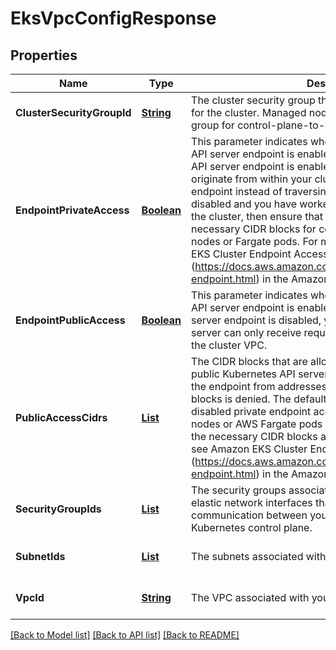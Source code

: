# EksVpcConfigResponse
## Properties

Name | Type | Description | Notes
------------ | ------------- | ------------- | -------------
**ClusterSecurityGroupId** | [**String**](string.md) | The cluster security group that was created by Amazon EKS for the cluster. Managed node groups use this security group for control-plane-to-data-plane communication. | [optional] [default to null]
**EndpointPrivateAccess** | [**Boolean**](boolean.md) | This parameter indicates whether the Amazon EKS private API server endpoint is enabled. If the Amazon EKS private API server endpoint is enabled, Kubernetes API requests that originate from within your cluster&#39;s VPC use the private VPC endpoint instead of traversing the internet. If this value is disabled and you have worker nodes or AWS Fargate pods in the cluster, then ensure that publicAccessCidrs includes the necessary CIDR blocks for communication with the worker nodes or Fargate pods. For more information, see Amazon EKS Cluster Endpoint Access Control (https://docs.aws.amazon.com/eks/latest/userguide/cluster-endpoint.html) in the Amazon EKS User Guide . | [optional] [default to null]
**EndpointPublicAccess** | [**Boolean**](boolean.md) | This parameter indicates whether the Amazon EKS public API server endpoint is enabled. If the Amazon EKS public API server endpoint is disabled, your cluster&#39;s Kubernetes API server can only receive requests that originate from within the cluster VPC. | [optional] [default to null]
**PublicAccessCidrs** | [**List**](string.md) | The CIDR blocks that are allowed access to your cluster&#39;s public Kubernetes API server endpoint. Communication to the endpoint from addresses outside of the listed CIDR blocks is denied. The default value is 0.0.0.0/0. If you&#39;ve disabled private endpoint access and you have worker nodes or AWS Fargate pods in the cluster, then ensure that the necessary CIDR blocks are listed. For more information, see Amazon EKS Cluster Endpoint Access Control (https://docs.aws.amazon.com/eks/latest/userguide/cluster-endpoint.html) in the Amazon EKS User Guide . | [optional] [default to null]
**SecurityGroupIds** | [**List**](string.md) | The security groups associated with the cross-account elastic network interfaces that are used to allow communication between your worker nodes and the Kubernetes control plane. | [optional] [default to null]
**SubnetIds** | [**List**](string.md) | The subnets associated with your cluster. | [optional] [default to null]
**VpcId** | [**String**](string.md) | The VPC associated with your cluster. | [optional] [default to null]

[[Back to Model list]](../README.md#documentation-for-models) [[Back to API list]](../README.md#documentation-for-api-endpoints) [[Back to README]](../README.md)

